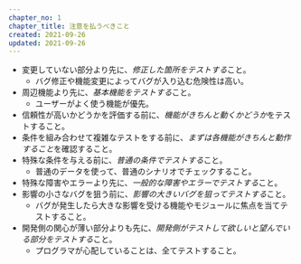 ```yaml
---
chapter_no: 1
chapter_title: 注意を払うべきこと
created: 2021-09-26
updated: 2021-09-26
---
```

- 変更していない部分より先に、*修正した箇所をテストする*こと。
  - バグ修正や機能変更によってバグが入り込む危険性は高い。
- 周辺機能より先に、*基本機能をテストする*こと。
  - ユーザーがよく使う機能が優先。
- 信頼性が高いかどうかを評価する前に、*機能がきちんと動くかどうか*をテストすること。
- 条件を組み合わせて複雑なテストをする前に、*まずは各機能がきちんと動作すること*を確認すること。
- 特殊な条件を与える前に、*普通の条件でテストする*こと。
  - 普通のデータを使って、普通のシナリオでチェックすること。
- 特殊な障害やエラーより先に、*一般的な障害やエラーでテストする*こと。
- 影響の小さなバグを狙う前に、*影響の大きいバグを狙ってテストする*こと。
  - バグが発生したら大きな影響を受ける機能やモジュールに焦点を当てテストすること。
- 開発側の関心が薄い部分よりも先に、*開発側がテストして欲しいと望んでいる部分をテストする*こと。
  - プログラマが心配していることは、全てテストすること。
